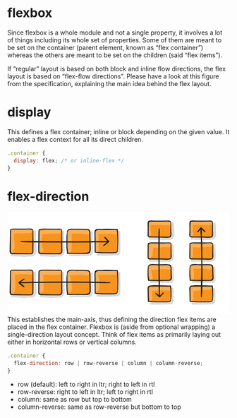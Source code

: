 # flexbox 

Since flexbox is a whole module and not a single property, it involves a lot of things including its whole set of properties. Some of them are meant to be set on the container (parent element, known as “flex container”) whereas the others are meant to be set on the children (said “flex items”).

If “regular” layout is based on both block and inline flow directions, the flex layout is based on “flex-flow directions”. Please have a look at this figure from the specification, explaining the main idea behind the flex layout.

# display
This defines a flex container; inline or block depending on the given value. It enables a flex context for all its direct children.
```javascript
.container {
  display: flex; /* or inline-flex */
}
```

# flex-direction

![](imgs/flex-direction.svg)
This establishes the main-axis, thus defining the direction flex items are placed in the flex container. Flexbox is (aside from optional wrapping) a single-direction layout concept. Think of flex items as primarily laying out either in horizontal rows or vertical columns.
```javascript
.container {
  flex-direction: row | row-reverse | column | column-reverse;
}
```
* row (default): left to right in ltr; right to left in rtl
* row-reverse: right to left in ltr; left to right in rtl
* column: same as row but top to bottom
* column-reverse: same as row-reverse but bottom to top
